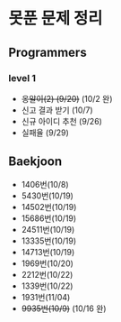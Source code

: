 # 못푼 문제 정리

## Programmers
### level 1
- ~~옹알이(2) (9/20)~~ (10/2 완)
- 신고 결과 받기 (10/7)
- 신규 아이디 추천 (9/26)
- 실패율 (9/29)

## Baekjoon
- 1406번(10/8)
- 5430번(10/19)
- 14502번(10/19)
- 15686번(10/19)
- 24511번(10/19)
- 13335번(10/19)
- 14713번(10/19)
- 1969번(10/20)
- 2212번(10/22)
- 1339번(10/22)
- 1931번(11/04)
- ~~9935번(10/9)~~ (10/16 완)